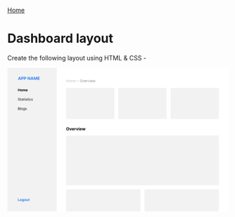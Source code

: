 [Home](../../README.md)

# Dashboard layout

Create the following layout using HTML & CSS - 

![layout problem image](../../public/images/layoutProblem-3.png)
